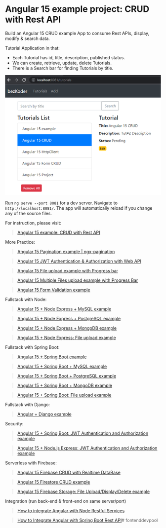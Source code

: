 # Angular 15 example project: CRUD with Rest API

Build an Angular 15 CRUD example App to consume Rest APIs, display, modify & search data.

Tutorial Application in that:
- Each Tutorial has id, title, description, published status.
- We can create, retrieve, update, delete Tutorials.
- There is a Search bar for finding Tutorials by title.

![angular-15-crud-example](angular-15-crud-example.png)

Run `ng serve --port 8081` for a dev server. Navigate to `http://localhost:8081/`. The app will automatically reload if you change any of the source files.

For instruction, please visit:
> [Angular 15 example: CRUD with Rest API](https://www.bezkoder.com/angular-15-crud-example/)

More Practice:
> [Angular 15 Pagination example | ngx-pagination](https://www.bezkoder.com/angular-15-pagination-ngx/)

> [Angular 15 JWT Authentication & Authorization with Web API](https://www.bezkoder.com/angular-15-jwt-auth/)

> [Angular 15 File upload example with Progress bar](https://www.bezkoder.com/angular-15-file-upload/)

> [Angular 15 Multiple Files upload example with Progress Bar](https://www.bezkoder.com/angular-15-multiple-file-upload/)

> [Angular 15 Form Validation example](https://www.bezkoder.com/angular-15-form-validation/)

Fullstack with Node:

> [Angular 15 + Node Express + MySQL example](https://www.bezkoder.com/angular-15-node-js-express-mysql/)

> [Angular 15 + Node Express + PostgreSQL example](https://www.bezkoder.com/angular-15-node-js-express-postgresql/)

> [Angular 15 + Node Express + MongoDB example](https://www.bezkoder.com/angular-15-node-js-express-mongodb/)

> [Angular 15 + Node Express: File upload example](https://www.bezkoder.com/angular-15-node-express-file-upload/)

Fullstack with Spring Boot:

> [Angular 15 + Spring Boot example](https://www.bezkoder.com/spring-boot-angular-15-crud/)

> [Angular 15 + Spring Boot + MySQL example](https://www.bezkoder.com/spring-boot-angular-15-mysql/)

> [Angular 15 + Spring Boot + PostgreSQL example](https://www.bezkoder.com/spring-boot-angular-15-postgresql/)

> [Angular 15 + Spring Boot + MongoDB example](https://www.bezkoder.com/spring-boot-angular-15-mongodb/)

> [Angular 15 + Spring Boot: File upload example](https://www.bezkoder.com/angular-15-spring-boot-file-upload/)

Fullstack with Django:
> [Angular + Django example](https://bezkoder.com/django-angular-13-crud-rest-framework/)

Security:
> [Angular 15 + Spring Boot: JWT Authentication and Authorization example](https://www.bezkoder.com/angular-15-spring-boot-jwt-auth/)

> [Angular 15 + Node.js Express: JWT Authentication and Authorization example](https://www.bezkoder.com/node-js-angular-15-jwt-auth/)

Serverless with Firebase:
> [Angular 15 Firebase CRUD with Realtime DataBase](https://www.bezkoder.com/angular-15-firebase-crud/)

> [Angular 15 Firestore CRUD example](https://www.bezkoder.com/angular-15-firestore-crud/)

> [Angular 15 Firebase Storage: File Upload/Display/Delete example](https://www.bezkoder.com/angular-15-firebase-storage/)

Integration (run back-end & front-end on same server/port)
> [How to integrate Angular with Node Restful Services](https://bezkoder.com/integrate-angular-12-node-js/)

> [How to Integrate Angular with Spring Boot Rest API](https://bezkoder.com/integrate-angular-12-spring-boot/)#   f o n t e n d d e v p o o l 
 
 